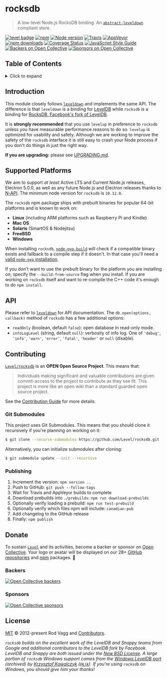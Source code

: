 # rocksdb

> A low-level Node.js RocksDB binding. An [`abstract-leveldown`](https://github.com/Level/abstract-leveldown) compliant store.

[![level badge][level-badge]](https://github.com/Level/awesome)
[![npm](https://img.shields.io/npm/v/rocksdb.svg?label=&logo=npm)](https://www.npmjs.com/package/rocksdb)
[![Node version](https://img.shields.io/node/v/rocksdb.svg)](https://www.npmjs.com/package/rocksdb)
[![Travis](https://img.shields.io/travis/com/Level/rocksdb.svg?logo=travis&label=)](https://travis-ci.com/Level/rocksdb)
[![AppVeyor](https://img.shields.io/appveyor/ci/Level/rocksdb.svg?logo=appveyor&label=)](https://ci.appveyor.com/project/Level/rocksdb)
[![npm downloads](https://img.shields.io/npm/dm/rocksdb.svg?label=dl)](https://www.npmjs.com/package/rocksdb)
[![Coverage Status](https://coveralls.io/repos/github/Level/rocksdb/badge.svg)](https://coveralls.io/github/Level/rocksdb)
[![JavaScript Style Guide](https://img.shields.io/badge/code_style-standard-brightgreen.svg)](https://standardjs.com)
[![Backers on Open Collective](https://opencollective.com/level/backers/badge.svg?color=orange)](#backers)
[![Sponsors on Open Collective](https://opencollective.com/level/sponsors/badge.svg?color=orange)](#sponsors)

## Table of Contents

<details><summary>Click to expand</summary>

- [Introduction](#introduction)
- [Supported Platforms](#supported-platforms)
- [API](#api)
- [Contributing](#contributing)
  - [Git Submodules](#git-submodules)
  - [Publishing](#publishing)
- [Donate](#donate)
  - [Backers](#backers)
  - [Sponsors](#sponsors)
- [License](#license)

</details>

## Introduction

This module closely follows [`leveldown`](https://github.com/Level/leveldown) and implements the same API. The difference is that `leveldown` is a binding for [LevelDB](https://github.com/google/leveldb) while `rocksdb` is a binding for [RocksDB, Facebook's fork of LevelDB](https://github.com/facebook/rocksdb).

It is **strongly recommended** that you use `levelup` in preference to `rocksdb` unless you have measurable performance reasons to do so. `levelup` is optimized for usability and safety. Although we are working to improve the safety of the `rocksdb` interface it is still easy to crash your Node process if you don't do things in just the right way.

**If you are upgrading:** please see [UPGRADING.md](UPGRADING.md).

## Supported Platforms

We aim to support _at least_ Active LTS and Current Node.js releases, Electron 5.0.0, as well as any future Node.js and Electron releases thanks to [N-API](https://nodejs.org/api/n-api.html). The minimum node version for `rocksdb` is `10.12.0`.

The `rocksdb` npm package ships with prebuilt binaries for popular 64-bit platforms and is known to work on:

- **Linux** (including ARM platforms such as Raspberry Pi and Kindle)
- **Mac OS**
- **Solaris** (SmartOS & Nodejitsu)
- **FreeBSD**
- **Windows**

When installing `rocksdb`, [`node-gyp-build`](https://github.com/prebuild/node-gyp-build) will check if a compatible binary exists and fallback to a compile step if it doesn't. In that case you'll need a [valid `node-gyp` installation](https://github.com/nodejs/node-gyp#installation).

If you don't want to use the prebuilt binary for the platform you are installing on, specify the `--build-from-source` flag when you install. If you are working on `rocksdb` itself and want to re-compile the C++ code it's enough to do `npm install`.

## API

Please refer to [`leveldown`](https://github.com/Level/leveldown#api) for API documentation. The `db.open(options, callback)` method of `rocksdb` has a few additional options:

- `readOnly` (boolean, default `false`): open database in read-only mode.
- `infoLogLevel` (string, default `null`): verbosity of info log. One of `'debug'`, `'info'`, `'warn'`, `'error'`, `'fatal'`, `'header'` or `null` (disable).

## Contributing

[`Level/rocksdb`](https://github.com/Level/rocksdb) is an **OPEN Open Source Project**. This means that:

> Individuals making significant and valuable contributions are given commit-access to the project to contribute as they see fit. This project is more like an open wiki than a standard guarded open source project.

See the [Contribution Guide](https://github.com/Level/community/blob/master/CONTRIBUTING.md) for more details.

### Git Submodules

This project uses Git Submodules. This means that you should clone it recursively if you're planning on working on it:

```bash
$ git clone --recurse-submodules https://github.com/Level/rocksdb.git
```

Alternatively, you can initialize submodules after cloning:

```bash
$ git submodule update --init --recursive
```

### Publishing

1. Increment the version: `npm version ..`
2. Push to GitHub: `git push --follow-tags`
3. Wait for Travis and AppVeyor builds to complete
4. Download prebuilds into `./prebuilds`: `npm run download-prebuilds`
5. Optionally verify loading a prebuild: `npm run test-prebuild`
6. Optionally verify which files npm will include: `canadian-pub`
7. Add changelog to the GitHub release
8. Finally: `npm publish`

## Donate

To sustain [`Level`](https://github.com/Level) and its activities, become a backer or sponsor on [Open Collective](https://opencollective.com/level). Your logo or avatar will be displayed on our 28+ [GitHub repositories](https://github.com/Level) and [npm](https://www.npmjs.com/) packages. 💖

### Backers

[![Open Collective backers](https://opencollective.com/level/backers.svg?width=890)](https://opencollective.com/level)

### Sponsors

[![Open Collective sponsors](https://opencollective.com/level/sponsors.svg?width=890)](https://opencollective.com/level)

## License

[MIT](LICENSE.md) © 2012-present Rod Vagg and [Contributors](CONTRIBUTORS.md).

_`rocksdb` builds on the excellent work of the LevelDB and Snappy teams from Google and additional contributors to the LevelDB fork by Facebook. LevelDB and Snappy are both issued under the [New BSD License](http://opensource.org/licenses/BSD-3-Clause). A large portion of `rocksdb` Windows support comes from the [Windows LevelDB port](http://code.google.com/r/kkowalczyk-leveldb/) (archived) by [Krzysztof Kowalczyk](http://blog.kowalczyk.info/) ([`@kjk`](https://twitter.com/kjk)). If you're using `rocksdb` on Windows, you should give him your thanks!_

[level-badge]: https://leveljs.org/img/badge.svg
